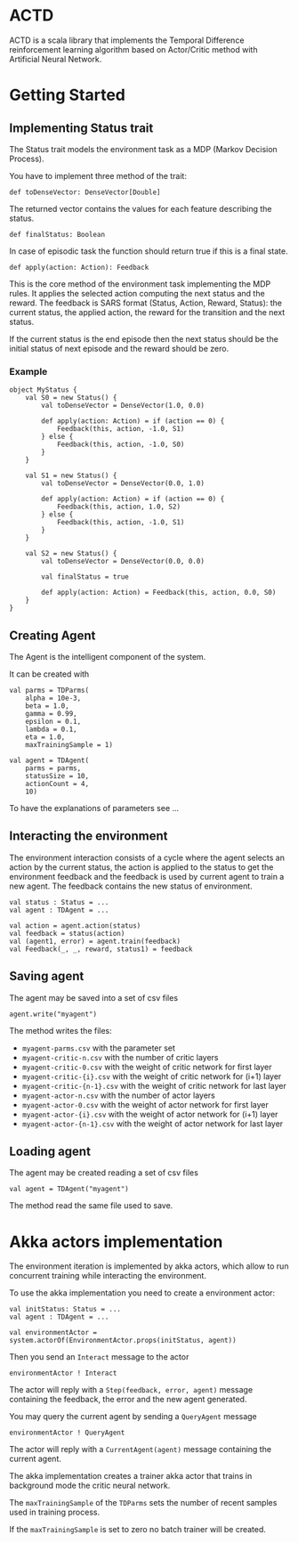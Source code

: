 
# ACTD

ACTD is a scala library that implements the Temporal Difference reinforcement learning algorithm based on Actor/Critic method with Artificial Neural Network.


# Getting Started


## Implementing Status trait

The Status trait models the environment task as a MDP (Markov Decision Process).

You have to implement three method of the trait:

	def toDenseVector: DenseVector[Double]

The returned vector contains the values for each feature describing the status.


	def finalStatus: Boolean

In case of episodic task the function should return true if this is a final state. 
  

	def apply(action: Action): Feedback

This is the core method of the environment task implementing the MDP rules.
It applies the selected action computing the next status and the reward.
The feedback is SARS format (Status, Action, Reward, Status):
the current status, the applied action, the reward for the transition and the next status.

If the current status is the end episode then the next status should be the initial status of next episode and the reward should be zero.


### Example

	object MyStatus {
		val S0 = new Status() {
			val toDenseVector = DenseVector(1.0, 0.0)

			def apply(action: Action) = if (action == 0) {
				Feedback(this, action, -1.0, S1)
			} else {
				Feedback(this, action, -1.0, S0)
			}
		}

		val S1 = new Status() {
			val toDenseVector = DenseVector(0.0, 1.0)

			def apply(action: Action) = if (action == 0) {
				Feedback(this, action, 1.0, S2)
			} else {
				Feedback(this, action, -1.0, S1)
			}
		}

		val S2 = new Status() {
			val toDenseVector = DenseVector(0.0, 0.0)

			val finalStatus = true

			def apply(action: Action) = Feedback(this, action, 0.0, S0)
		}
	}
	

## Creating Agent

The Agent is the intelligent component of the system.

It can be created with 

	val parms = TDParms(
		alpha = 10e-3,
		beta = 1.0,
		gamma = 0.99,
		epsilon = 0.1,
		lambda = 0.1,
		eta = 1.0,
		maxTrainingSample = 1)
	
	val agent = TDAgent(
		parms = parms,
		statusSize = 10,
		actionCount = 4,
		10)


To have the explanations of parameters see ...

	
## Interacting the environment

The environment interaction consists of a cycle where the agent selects an action by the current status, the action is applied to the status to get the environment feedback and the feedback is used by current agent to train a new agent.
The feedback contains the new status of environment.
    

    val status : Status = ...
    val agent : TDAgent = ...
    
    val action = agent.action(status)
    val feedback = status(action)
    val (agent1, error) = agent.train(feedback)
    val Feedback(_, _, reward, status1) = feedback


## Saving agent

The agent may be saved into a set of csv files

	agent.write("myagent")

The method writes the files:

  - `myagent-parms.csv` with the parameter set
  - `myagent-critic-n.csv` with the number of critic layers
  - `myagent-critic-0.csv` with the weight of critic network for first layer
  - `myagent-critic-{i}.csv` with the weight of critic network for (i+1) layer
  - `myagent-critic-{n-1}.csv` with the weight of critic network for last layer
  - `myagent-actor-n.csv` with the number of actor layers
  - `myagent-actor-0.csv` with the weight of actor network for first layer
  - `myagent-actor-{i}.csv` with the weight of actor network for (i+1) layer
  - `myagent-actor-{n-1}.csv` with the weight of actor network for last layer


## Loading agent

The agent may be created reading a set of csv files

	val agent = TDAgent("myagent")

The method read the same file used to save.


# Akka actors implementation

The environment iteration is implemented by akka actors, which allow to run concurrent training while interacting the environment.

To use the akka implementation you need to create a environment actor:

    val initStatus: Status = ...
    val agent : TDAgent = ...

    val environmentActor = system.actorOf(EnvironmentActor.props(initStatus, agent))
    
Then you send an `Interact` message to the actor

	environmentActor ! Interact
	
The actor will reply with a `Step(feedback, error, agent)` message containing the feedback, the error and the new agent generated.


You may query the current agent by sending a `QueryAgent` message

	environmentActor ! QueryAgent
 
The actor will reply with a `CurrentAgent(agent)` message containing the current agent.
 
The akka implementation creates a trainer akka actor that trains in background mode the
critic neural network.

The `maxTrainingSample` of the `TDParms` sets the number of
recent samples used in training process.

If the `maxTrainingSample` is set to zero no batch trainer will be created.
